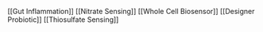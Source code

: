 [[Gut Inflammation]]
[[Nitrate Sensing]]
[[Whole Cell Biosensor]]
[[Designer Probiotic]]
[[Thiosulfate Sensing]]
